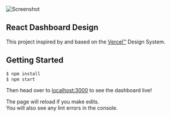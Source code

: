 ![Screenshot](https://user-images.githubusercontent.com/16443111/90181621-70d64400-ddb9-11ea-9ef7-f2611bbc384d.png)

## React Dashboard Design

This project inspired by and based on the [Vercel™](https://vercel.com) Design System.

## Getting Started

```sh
$ npm install
$ npm start
```

Then head over to [localhost:3000](http://localhost:3000) to see the dashboard live!

The page will reload if you make edits.<br />
You will also see any lint errors in the console.
